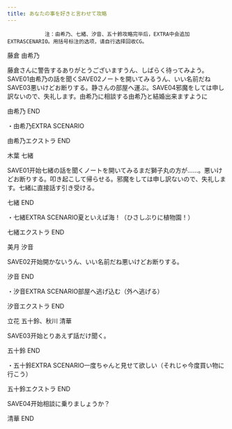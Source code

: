 ```yaml
---
title: あなたの事を好きと言わせて攻略
---
```


                注：由希乃、七緒、汐音、五十鈴攻略完毕后，EXTRA中会追加EXTRASCENARIO。用括号标注的选项，请自行选择回收CG。

藤倉 由希乃

藤倉さんに警告するありがとうございますうん、しばらく待ってみよう。SAVE01由希乃の話を聞くSAVE02ノートを開いてみるうん、いい名前だねSAVE03悪いけどお断りする。静さんの部屋へ運ぶ。SAVE04邪魔をしては申し訳ないので、失礼します。由希乃に相談する由希乃と結婚出来ますように

由希乃 END

・由希乃EXTRA SCENARIO

由希乃エクストラ END

木葉 七緒

SAVE01开始七緒の話を聞くノートを開いてみるまだ獅子丸の方が……。悪いけどお断りする。叩き起こして帰らせる。邪魔をしては申し訳ないので、失礼します。七緒に直接話す引き受ける。

七緒 END

・七緒EXTRA SCENARIO夏といえば海！（ひさしぶりに植物園！）

七緒エクストラ END

美月 汐音

SAVE02开始開かないうん、いい名前だね悪いけどお断りする。

汐音 END

・汐音EXTRA SCENARIO部屋へ逃げ込む（外へ逃げる）

汐音エクストラ END

立花 五十鈴、秋川 清華

SAVE03开始とりあえず話だけ聞く。

五十鈴 END

・五十鈴EXTRA SCENARIO一度ちゃんと見せて欲しい（それじゃ今度買い物に行こう）

五十鈴エクストラ END

SAVE04开始相談に乗りましょうか？

清華 END
              

